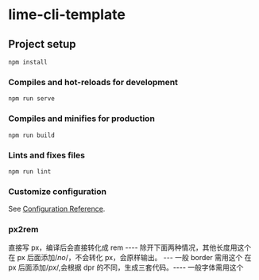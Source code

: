 # lime-cli-template

## Project setup

```
npm install
```

### Compiles and hot-reloads for development

```
npm run serve
```

### Compiles and minifies for production

```
npm run build
```

### Lints and fixes files

```
npm run lint
```

### Customize configuration

See [Configuration Reference](https://cli.vuejs.org/config/).

### px2rem

直接写 px，编译后会直接转化成 rem ---- 除开下面两种情况，其他长度用这个
在 px 后面添加/_no_/，不会转化 px，会原样输出。 --- 一般 border 需用这个
在 px 后面添加/_px_/,会根据 dpr 的不同，生成三套代码。---- 一般字体需用这个
